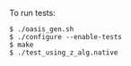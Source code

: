 To run tests:

```
$ ./oasis_gen.sh
$ ./configure --enable-tests
$ make
$ ./test_using_z_alg.native
```

